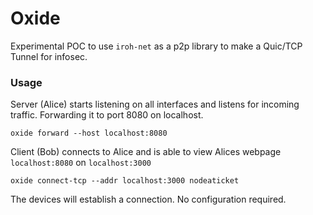 # Oxide

Experimental POC to use `iroh-net` as a p2p library to make a Quic/TCP Tunnel for infosec.

### Usage

Server (Alice) starts listening on all interfaces and listens for incoming traffic. Forwarding it to port 8080 on localhost.

```
oxide forward --host localhost:8080
```


Client (Bob) connects to Alice and is able to view Alices webpage `localhost:8080` on `localhost:3000`

```
oxide connect-tcp --addr localhost:3000 nodeaticket
```

The devices will establish a connection. No configuration required. 
